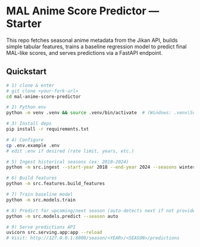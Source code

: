 # MAL Anime Score Predictor — Starter

This repo fetches seasonal anime metadata from the Jikan API, builds simple tabular features, trains a baseline regression model to predict final MAL-like scores, and serves predictions via a FastAPI endpoint.

## Quickstart

```bash
# 1) clone & enter
# git clone <your-fork-url>
cd mal-anime-score-predictor

# 2) Python env
python -m venv .venv && source .venv/bin/activate  # (Windows: .venv\Scripts\activate)

# 3) Install deps
pip install -r requirements.txt

# 4) Configure
cp .env.example .env
# edit .env if desired (rate limit, years, etc.)

# 5) Ingest historical seasons (ex: 2018–2024)
python -m src.ingest --start-year 2018 --end-year 2024 --seasons winter spring summer fall

# 6) Build features
python -m src.features.build_features

# 7) Train baseline model
python -m src.models.train

# 8) Predict for upcoming/next season (auto-detects next if not provided)
python -m src.models.predict --season auto

# 9) Serve predictions API
uvicorn src.serving.app:app --reload
# Visit: http://127.0.0.1:8000/season/<YEAR>/<SEASON>/predictions